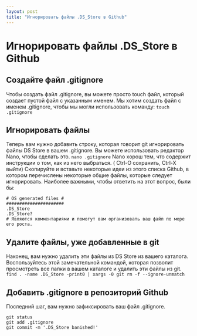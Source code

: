 ```yaml
---
layout: post
title: "Игнорировать файлы .DS_Store в Github"
---
```

# Игнорировать файлы .DS_Store в Github

## Создайте файл .gitignore
Чтобы создать файл .gitignore, вы можете просто touch файл, который создает пустой файл с указанным именем. Мы хотим создать файл с именем .gitignore, чтобы мы могли использовать команду:
`touch .gitignore`

## Игнорировать файлы
Теперь вам нужно добавить строку, которая говорит git игнорировать файлы DS Store в вашем .gitignore. Вы можете использовать редактор Nano, чтобы сделать это.
`nano .gitignore`
Nano хорош тем, что содержит инструкции о том, как из него выбраться. ( Ctrl-O сохранить, Ctrl-X выйти)
Скопируйте и вставьте некоторые идеи из этого списка Github, в котором перечислены некоторые общие файлы, которые следует игнорировать. Наиболее важными, чтобы ответить на этот вопрос, были бы:
```
# OS generated files #
######################
.DS_Store
.DS_Store?
# Являются комментариями и помогут вам организовать ваш файл по мере его роста.
```
## Удалите файлы, уже добавленные в git
Наконец, вам нужно удалить эти файлы из DS Store из вашего каталога.
Воспользуйтесь этой замечательной командой, которая позволит просмотреть все папки в вашем каталоге и удалить эти файлы из git.
`find . -name .DS_Store -print0 | xargs -0 git rm -f --ignore-unmatch`

## Добавить .gitignore в репозиторий Github
Последний шаг, вам нужно зафиксировать ваш файл .gitignore.
```
git status
git add .gitignore
git commit -m '.DS_Store banished!'
```